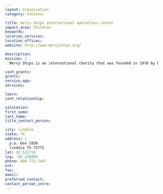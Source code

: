 ```yaml
---
layout: organization
category: national

title: mercy ships international operations center
impact_area: Children
keywords: 
location_services: 
location_offices: 
website: http://www.mercyships.org/

description: 
mission: |
  Mercy Ships is an international charity that was founded in 1978 by Don and Deyon Stephens. Mercy Ships currently operates the largest non-governmentalhospital ship in the world,[1] providing free health care, community development projects, community health education, mental health programs, agriculture projects, and palliative care for terminally ill patients.

cash_grants: 
grants: 
service_opp: 
services: 

learn: 
cont_relationship: 

salutation: 
first_name: 
last_name: 
title_contact_person: 

city: lindale
state: TX
address: |
  p.o. box 1930  
  lindale TX 75771
lat: 32.522714
lng: -95.438999
phone: 800-772-7447
ext: 
fax: 
email: 
preferred_contact: 
contact_person_intro: 
---
```

